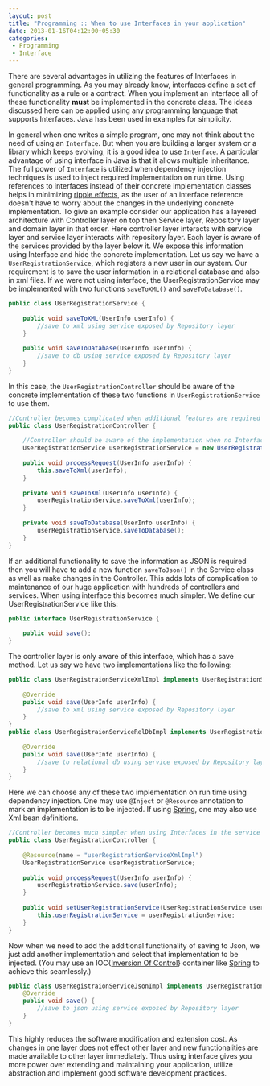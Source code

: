 ```yaml
---
layout: post
title: "Programming :: When to use Interfaces in your application"
date: 2013-01-16T04:12:00+05:30
categories:
 - Programming
 - Interface
---
```

There are several advantages in utilizing the features of Interfaces in general programming. As you may already know, interfaces define a set of functionality as a rule or a contract. When you implement an interface all of these functionality <strong>must</strong> be implemented in the concrete class.
The ideas discussed here can be applied using any programming language that supports Interfaces. Java has been used in examples for simplicity.
 
In general when one writes a simple program, one may not think about the need of using an <code>Interface</code>. But when you are building a larger system or a library which keeps evolving, it is a good idea to use <code>Interface</code>. A particular advantage of using interface in Java is that it allows multiple inheritance.
The full power of <code>Interface</code> is utilized when dependency injection techniques is used to inject required implementation on run time. Using references to interfaces instead of their concrete implementation classes helps in minimizing <a href="http://www.javapractices.com/topic/Topic123.cjp">ripple effects</a>, as the user of an interface reference doesn't have to worry about the changes in the underlying concrete implementation.
To give an example consider our application has a layered architecture with Controller layer on top then Service layer, Repository layer and domain layer in that order. Here controller layer interacts with service layer and service layer interacts with repository layer. Each layer is aware of the services provided by the layer below it. We expose this information using Interface and hide the concrete implementation.
Let us say we have a <code>UserRegistrationService</code>, which registers a new user in our system. Our requirement is to save the user information in a relational database and also in xml files. If we were not using interface, the UserRegistrationService may be implemented with two functions <code>saveToXML()</code> and <code>saveToDatabase()</code>.
``` java
public class UserRegistrationService {
    
    public void saveToXML(UserInfo userInfo) {
        //save to xml using service exposed by Repository layer
    }
    
    public void saveToDatabase(UserInfo userInfo) {
        //save to db using service exposed by Repository layer
    }
}
```
In this case, the <code>UserRegistrationController</code> should be aware of the concrete implementation of these two functions in <code>UserRegistrationService</code> to use them.
``` java
//Controller becomes complicated when additional features are required
public class UserRegistrationController {
    
    //Controller should be aware of the implementation when no Interface is used
    UserRegistrationService userRegistrationService = new UserRegistrationService();
    
    public void processRequest(UserInfo userInfo) {
        this.saveToXml(userInfo);
    }
    
    private void saveToXml(UserInfo userInfo) {
        userRegistrationService.saveToXml(userInfo);
    }
    
    private void saveToDatabase(UserInfo userInfo) {
        userRegistrationService.saveToDatabase();
    }
}
```
If an additional functionality to save the information as JSON is required then you will have to add a new function <code>saveToJson()</code> in the Service class as well as make changes in the Controller. This adds lots of complication to maintenance of our huge application with hundreds of controllers and services.
When using interface this becomes much simpler. We define our UserRegistrationService like this:
``` java
public interface UserRegistrationService {
    
    public void save();
}
```
The controller layer is only aware of this interface, which has a save method.
Let us say we have two implementations like the following:
``` java
public class UserRegistraionServiceXmlImpl implements UserRegistrationService {
    
    @Override
    public void save(UserInfo userInfo) {
        //save to xml using service exposed by Repository layer
    }
}
public class UserRegistraionServiceRelDbImpl implements UserRegistrationService {
    
    @Override
    public void save(UserInfo userInfo) {
        //save to relational db using service exposed by Repository layer
    }
}
```
 
Here we can choose any of these two implementation on run time using dependency injection. One may use <code>@Inject</code> or <code>@Resource</code> annotation to mark an implementation is to be injected. If using <a href="http://goo.gl/g4PVl">Spring</a>, one may also use Xml bean definitions.
``` java
//Controller becomes much simpler when using Interfaces in the service layer
public class UserRegistrationController {
    
    @Resource(name = "userRegistrationServiceXmlImpl")
    UserRegistrationService userRegistrationService;
    
    public void processRequest(UserInfo userInfo) {
        userRegistrationService.save(userInfo);
    }
    
    public void setUserRegistrationService(UserRegistrationService userRegistrationService) {
        this.userRegistrationService = userRegistrationService;
    }
}
```
Now when we need to add the additional functionality of saving to Json, we just add another implementation and select that implementation to be injected. (You may use an IOC{<a href="http://goo.gl/2YknD">Inversion Of Control</a>} container like <a href="http://goo.gl/g4PVl">Spring</a> to achieve this seamlessly.)
``` java
public class UserRegistraionServiceJsonImpl implements UserRegistrationService {
    @Override
    public void save() {        
        //save to json using service exposed by Repository layer
    }
}
```
This highly reduces the software modification and extension cost. As changes in one layer does not effect other layer and new functionalities are made available to other layer immediately.
Thus using interface gives you more power over extending and maintaining your application, utilize abstraction and implement good software development practices.
